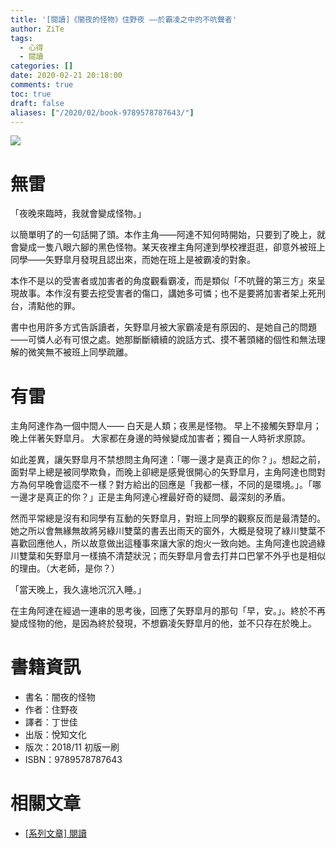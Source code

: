 ```yaml
---
title: '[閱讀]《闇夜的怪物》住野夜 ——於霸凌之中的不吭聲者'
author: ZiTe
tags:
  - 心得
  - 閱讀
categories: []
date: 2020-02-21 20:18:00
comments: true
toc: true
draft: false
aliases: ["/2020/02/book-9789578787643/"]
---
```

![](https://1.bp.blogspot.com/-OkNE8tU-dbg/XonImChNOyI/AAAAAAAACD4/_gf2veM8BukmAik1mIcIJEcUT892lhymACKgBGAsYHg/s640/DSC_0008.JPG)

# 無雷

「夜晚來臨時，我就會變成怪物。」

以簡單明了的一句話開了頭。本作主角——阿達不知何時開始，只要到了晚上，就會變成一隻八眼六腳的黑色怪物。某天夜裡主角阿達到學校裡逛逛，卻意外被班上同學——矢野皐月發現且認出來，而她在班上是被霸凌的對象。

<!--more-->

本作不是以的受害者或加害者的角度觀看霸凌，而是類似「不吭聲的第三方」來呈現故事。本作沒有要去挖受害者的傷口，講她多可憐；也不是要將加害者架上死刑台，清點他的罪。

書中也用許多方式告訴讀者，矢野皐月被大家霸凌是有原因的、是她自己的問題——可憐人必有可恨之處。她那斷斷續續的說話方式、摸不著頭緒的個性和無法理解的微笑無不被班上同學疏離。

# 有雷

主角阿達作為一個中間人——
白天是人類；夜黑是怪物。
早上不接觸矢野皐月；晚上伴著矢野皐月。
大家都在身邊的時候變成加害者；獨自一人時祈求原諒。

如此差異，讓矢野皐月不禁想問主角阿達：「哪一邊才是真正的你？」。想起之前，面對早上總是被同學欺負，而晚上卻總是感覺很開心的矢野皐月，主角阿達也問對方為何早晚會這麼不一樣？對方給出的回應是「我都一樣，不同的是環境。」。「哪一邊才是真正的你？」正是主角阿達心裡最好奇的疑問、最深刻的矛盾。

然而平常總是沒有和同學有互動的矢野皐月，對班上同學的觀察反而是最清楚的。她之所以會無緣無故將另綠川雙葉的書丟出雨天的窗外，大概是發現了綠川雙葉不喜歡回應他人，所以故意做出這種事來讓大家的炮火一致向她。主角阿達也說過綠川雙葉和矢野皐月一樣搞不清楚狀況；而矢野皐月會去打井口巴掌不外乎也是相似的理由。（大老師，是你？）

「當天晚上，我久違地沉沉入睡。」

在主角阿達在經過一連串的思考後，回應了矢野皐月的那句「早，安。」。終於不再變成怪物的他，是因為終於發現，不想霸凌矢野皐月的他，並不只存在於晚上。

# 書籍資訊

*   書名：闇夜的怪物
*   作者：住野夜
*   譯者：丁世佳
*   出版：悅知文化
*   版次：2018/11 初版一刷
*   ISBN：9789578787643

# 相關文章

* [\[系列文章\] 閱讀](/pages/serial/s-reading.html)
